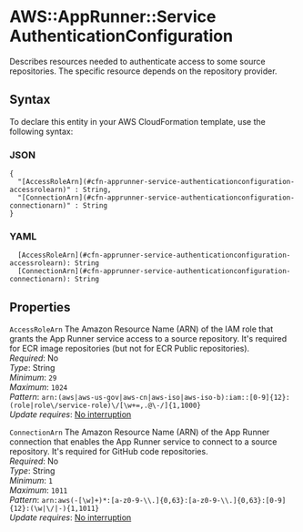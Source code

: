 # AWS::AppRunner::Service AuthenticationConfiguration<a name="aws-properties-apprunner-service-authenticationconfiguration"></a>

Describes resources needed to authenticate access to some source repositories\. The specific resource depends on the repository provider\.

## Syntax<a name="aws-properties-apprunner-service-authenticationconfiguration-syntax"></a>

To declare this entity in your AWS CloudFormation template, use the following syntax:

### JSON<a name="aws-properties-apprunner-service-authenticationconfiguration-syntax.json"></a>

```
{
  "[AccessRoleArn](#cfn-apprunner-service-authenticationconfiguration-accessrolearn)" : String,
  "[ConnectionArn](#cfn-apprunner-service-authenticationconfiguration-connectionarn)" : String
}
```

### YAML<a name="aws-properties-apprunner-service-authenticationconfiguration-syntax.yaml"></a>

```
  [AccessRoleArn](#cfn-apprunner-service-authenticationconfiguration-accessrolearn): String
  [ConnectionArn](#cfn-apprunner-service-authenticationconfiguration-connectionarn): String
```

## Properties<a name="aws-properties-apprunner-service-authenticationconfiguration-properties"></a>

`AccessRoleArn` <a name="cfn-apprunner-service-authenticationconfiguration-accessrolearn"></a>
The Amazon Resource Name \(ARN\) of the IAM role that grants the App Runner service access to a source repository\. It's required for ECR image repositories \(but not for ECR Public repositories\)\.  
_Required_: No  
_Type_: String  
_Minimum_: `29`  
_Maximum_: `1024`  
_Pattern_: `arn:(aws|aws-us-gov|aws-cn|aws-iso|aws-iso-b):iam::[0-9]{12}:(role|role\/service-role)\/[\w+=,.@\-/]{1,1000}`  
_Update requires_: [No interruption](https://docs.aws.amazon.com/AWSCloudFormation/latest/UserGuide/using-cfn-updating-stacks-update-behaviors.html#update-no-interrupt)

`ConnectionArn` <a name="cfn-apprunner-service-authenticationconfiguration-connectionarn"></a>
The Amazon Resource Name \(ARN\) of the App Runner connection that enables the App Runner service to connect to a source repository\. It's required for GitHub code repositories\.  
_Required_: No  
_Type_: String  
_Minimum_: `1`  
_Maximum_: `1011`  
_Pattern_: `arn:aws(-[\w]+)*:[a-z0-9-\\.]{0,63}:[a-z0-9-\\.]{0,63}:[0-9]{12}:(\w|\/|-){1,1011}`  
_Update requires_: [No interruption](https://docs.aws.amazon.com/AWSCloudFormation/latest/UserGuide/using-cfn-updating-stacks-update-behaviors.html#update-no-interrupt)
